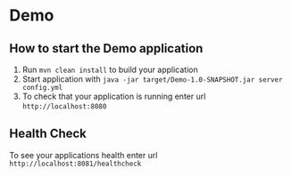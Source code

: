# Demo

How to start the Demo application
---

1. Run `mvn clean install` to build your application
1. Start application with `java -jar target/Demo-1.0-SNAPSHOT.jar server config.yml`
1. To check that your application is running enter url `http://localhost:8080`

Health Check
---

To see your applications health enter url `http://localhost:8081/healthcheck`
